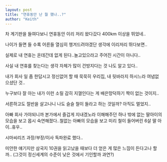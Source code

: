 ```yaml
---
layout: post
title: "연휴동안 난 뭘 했나..?"
author: "Keith"
---
```


차 계기판을 들여다보니 연휴동안 이리 저리 왔다갔다 400km 이상을 뛰었네..

나이가 들면 들 수록 어른들 열심히 챙겨드려야겠단 생각에 이리저리 뛰다보면..

실제로 내 연휴는 온데간데 없게 된다..놀고있으라고 주어진 시간이 아니다..

사실 내 연휴를 찾는다는 생각 자체가 많이 건방지다는 것 나도 알고 있다..

내가 회사 일 좀 한답시고 정신없어 할 때 묵묵히 우리집, 내 뒷바라지 하시느라 여념없으셨단 것..

누구보다 잘 아는 내가 이런 소릴 감히 지껄인다는 게 배은망덕하기 짝이 없는 것이지..

서른하고도 절반을 살고나니 나도 슬슬 철이 들라고 하는 것일까? 아직도 멀었지..

아빠 회사 가야되니까 본가에서 즐겁게 지내겠노라 이해해주던 하나 밖에 없는 딸아이의 모습을 보고 몹시 숙연해졌다..철없는 아빠의 모습을 보고 미리 철이 들어버린 6살 딸 아이..휴우..

시마씨리즈 과장/부장/이사 독파완료 했다..

미안한 얘기지만 삼국지 10권을 읽고났을 때보다 더 얻은 게 많은 느낌이 든다고나 할까..
(그것이 정신세계의 수준이 낮은 것에서 기인할까 과연?)




